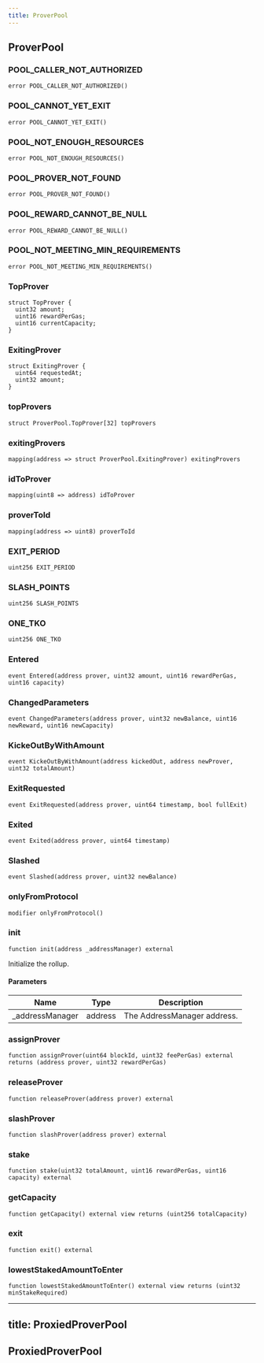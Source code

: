 ```yaml
---
title: ProverPool
---
```


## ProverPool

### POOL_CALLER_NOT_AUTHORIZED

```solidity
error POOL_CALLER_NOT_AUTHORIZED()
```

### POOL_CANNOT_YET_EXIT

```solidity
error POOL_CANNOT_YET_EXIT()
```

### POOL_NOT_ENOUGH_RESOURCES

```solidity
error POOL_NOT_ENOUGH_RESOURCES()
```

### POOL_PROVER_NOT_FOUND

```solidity
error POOL_PROVER_NOT_FOUND()
```

### POOL_REWARD_CANNOT_BE_NULL

```solidity
error POOL_REWARD_CANNOT_BE_NULL()
```

### POOL_NOT_MEETING_MIN_REQUIREMENTS

```solidity
error POOL_NOT_MEETING_MIN_REQUIREMENTS()
```

### TopProver

```solidity
struct TopProver {
  uint32 amount;
  uint16 rewardPerGas;
  uint16 currentCapacity;
}
```

### ExitingProver

```solidity
struct ExitingProver {
  uint64 requestedAt;
  uint32 amount;
}
```

### topProvers

```solidity
struct ProverPool.TopProver[32] topProvers
```

### exitingProvers

```solidity
mapping(address => struct ProverPool.ExitingProver) exitingProvers
```

### idToProver

```solidity
mapping(uint8 => address) idToProver
```

### proverToId

```solidity
mapping(address => uint8) proverToId
```

### EXIT_PERIOD

```solidity
uint256 EXIT_PERIOD
```

### SLASH_POINTS

```solidity
uint256 SLASH_POINTS
```

### ONE_TKO

```solidity
uint256 ONE_TKO
```

### Entered

```solidity
event Entered(address prover, uint32 amount, uint16 rewardPerGas, uint16 capacity)
```

### ChangedParameters

```solidity
event ChangedParameters(address prover, uint32 newBalance, uint16 newReward, uint16 newCapacity)
```

### KickeOutByWithAmount

```solidity
event KickeOutByWithAmount(address kickedOut, address newProver, uint32 totalAmount)
```

### ExitRequested

```solidity
event ExitRequested(address prover, uint64 timestamp, bool fullExit)
```

### Exited

```solidity
event Exited(address prover, uint64 timestamp)
```

### Slashed

```solidity
event Slashed(address prover, uint32 newBalance)
```

### onlyFromProtocol

```solidity
modifier onlyFromProtocol()
```

### init

```solidity
function init(address _addressManager) external
```

Initialize the rollup.

#### Parameters

| Name             | Type    | Description                 |
| ---------------- | ------- | --------------------------- |
| \_addressManager | address | The AddressManager address. |

### assignProver

```solidity
function assignProver(uint64 blockId, uint32 feePerGas) external returns (address prover, uint32 rewardPerGas)
```

### releaseProver

```solidity
function releaseProver(address prover) external
```

### slashProver

```solidity
function slashProver(address prover) external
```

### stake

```solidity
function stake(uint32 totalAmount, uint16 rewardPerGas, uint16 capacity) external
```

### getCapacity

```solidity
function getCapacity() external view returns (uint256 totalCapacity)
```

### exit

```solidity
function exit() external
```

### lowestStakedAmountToEnter

```solidity
function lowestStakedAmountToEnter() external view returns (uint32 minStakeRequired)
```

---

## title: ProxiedProverPool

## ProxiedProverPool
